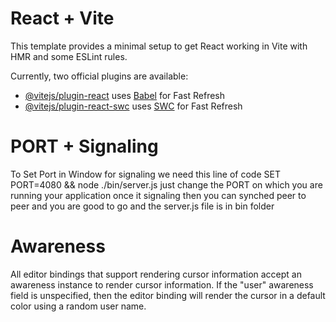 # React + Vite

This template provides a minimal setup to get React working in Vite with HMR and some ESLint rules.

Currently, two official plugins are available:

- [@vitejs/plugin-react](https://github.com/vitejs/vite-plugin-react/blob/main/packages/plugin-react/README.md) uses [Babel](https://babeljs.io/) for Fast Refresh
- [@vitejs/plugin-react-swc](https://github.com/vitejs/vite-plugin-react-swc) uses [SWC](https://swc.rs/) for Fast Refresh
# PORT + Signaling
To Set Port in Window for signaling 
we need this line of code
SET PORT=4080 && node ./bin/server.js 
just change the PORT on which you are running your application
once it signaling then you can synched peer to peer 
and you are good to go
and the server.js file is in bin folder
# Awareness
All editor bindings that support rendering cursor information accept an awareness instance to render cursor information. If the "user" awareness field is unspecified, then the editor binding will render the cursor in a default color using a random user name.
